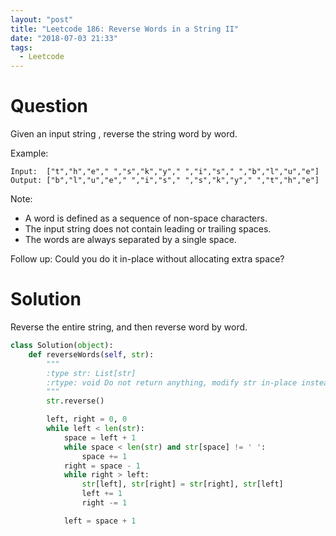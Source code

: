 ```yaml
---
layout: "post"
title: "Leetcode 186: Reverse Words in a String II"
date: "2018-07-03 21:33"
tags:
  - Leetcode
---
```


# Question
Given an input string , reverse the string word by word.

Example:

```
Input:  ["t","h","e"," ","s","k","y"," ","i","s"," ","b","l","u","e"]
Output: ["b","l","u","e"," ","i","s"," ","s","k","y"," ","t","h","e"]
```

Note:

* A word is defined as a sequence of non-space characters.
* The input string does not contain leading or trailing spaces.
* The words are always separated by a single space.

Follow up: Could you do it in-place without allocating extra space?

# Solution
Reverse the entire string, and then reverse word by word.

```python
class Solution(object):
    def reverseWords(self, str):
        """
        :type str: List[str]
        :rtype: void Do not return anything, modify str in-place instead.
        """
        str.reverse()

        left, right = 0, 0
        while left < len(str):
            space = left + 1
            while space < len(str) and str[space] != ' ':
                space += 1
            right = space - 1
            while right > left:
                str[left], str[right] = str[right], str[left]
                left += 1
                right -= 1

            left = space + 1
```
